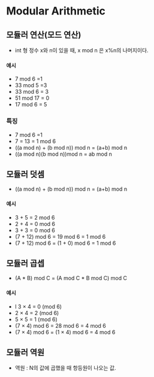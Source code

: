 # Modular Arithmetic

## 모듈러 연산(모드 연산)

- int 형 정수 x와 n이 있을 때, x mod n 은 x%n의 나머지이다.

#### 예시

- 7 mod 6 =1
- 33 mod 5 =3
- 33 mod 6 = 3
- 51 mod 17 = 0
- 17 mod 6 = 5

### 특징

- 7 mod 6 =1 
- 7 = 13 = 1 mod 6
- ((a mod n) + (b mod n)) mod n = (a+b) mod n
- ((a mod n)(b mod n))mod n = ab mod n

## 모듈러 덧셈
- ((a mod n) + (b mod n)) mod n = (a+b) mod n
#### 예시
- 3 + 5 = 2 mod 6
- 2 + 4 = 0 mod 6
- 3 + 3 = 0 mod 6
- (7 + 12) mod 6 = 19 mod 6 = 1 mod 6
- (7 + 12) mod 6 = (1 + 0) mod 6 = 1 mod 6

## 모듈러 곱셉
- (A * B) mod C = (A mod C * B mod C) mod C
#### 예시
- l 3 × 4 = 0 (mod 6)
- 2 × 4 = 2 (mod 6)
- 5 × 5 = 1 (mod 6)
- (7 × 4) mod 6 = 28 mod 6 = 4 mod 6
- (7 × 4) mod 6 = (1 × 4) mod 6 = 4 mod 6

## 모듈러 역원
- 역원 : N의 값에 곱했을 때 항등원이 나오는 값.